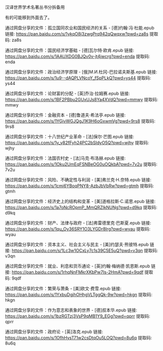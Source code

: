 汉译世界学术名著丛书分拆备用

有的可能移到外面去了。




通过网盘分享的文件：孤立国同农业和国民经济的关系 - [德]约翰·冯·杜能.epub
链接: https://pan.baidu.com/s/1ykqO8j3zwgPrq942qQwqxw?pwd=za8s 提取码: za8s

通过网盘分享的文件：国民经济学基础 - [德]瓦尔特·欧肯.epub
链接: https://pan.baidu.com/s/1AAUXDG0BJQv0v-jt4jwcrg?pwd=enda 提取码: enda

通过网盘分享的文件：政治经济学原理 - [俄]М.И.杜冈-巴拉诺夫斯基.epub
链接: https://pan.baidu.com/s/1u9--dAQPLVNcoY_fSpPLkQ?pwd=ys44 提取码: ys44

通过网盘分享的文件：论财富的分配 - [英]乔治·拉姆赛.epub
链接: https://pan.baidu.com/s/1BF2PBbu2GUxUJs8Ya4XVdQ?pwd=mmwy 提取码: mmwy

通过网盘分享的文件：金融资本 - [德]鲁道夫·希法亭.epub
链接: https://pan.baidu.com/s/1YGjvWGJQgJ1K9H6oGxwmVg?pwd=9rs8 提取码: 9rs8

通过网盘分享的文件：十八世纪产业革命 - [法]保尔·芒图.epub
链接: https://pan.baidu.com/s/1y_y82fFyh24PC2bSldyO5Q?pwd=wjhy 提取码: wjhy

通过网盘分享的文件：法国农村史 - [法]马克·布洛赫.epub
链接: https://pan.baidu.com/s/1Oku2UmEqFSNBeOG0uOQkbA?pwd=7v2u 提取码: 7v2u

通过网盘分享的文件：风险、不确定性与利润 - [美]弗兰克·H.奈特.epub
链接: https://pan.baidu.com/s/1cmi6YBoqPNY8-AzbJbVbRw?pwd=gtmh 提取码: gtmh

通过网盘分享的文件：经济史上的结构和变革 - [美]道格拉斯·C.诺思.epub
链接: https://pan.baidu.com/s/1a7oNcROpmP_MmQRZIkNUNg?pwd=d9kq 提取码: d9kq

通过网盘分享的文件：财产、法律与政府 - [法]弗雷德里克·巴斯夏.epub
链接: https://pan.baidu.com/s/1qu_Oy36SRY1O3LYGDr8Irg?pwd=wyau 提取码: wyau

通过网盘分享的文件：资本主义、社会主义与民主 - [美]约瑟夫·熊彼特.epub
链接: https://pan.baidu.com/s/1Lc3w1OCxLy7c1s39C5E5uQ?pwd=v3qn 提取码: v3qn

通过网盘分享的文件：就业、利息和货币通论 - [英]约翰·梅纳德·凯恩斯.epub
链接: https://pan.baidu.com/s/1rhqNnFMkrXKbPw7Is-2HmA?pwd=9qdf 提取码: 9qdf

通过网盘分享的文件：繁荣与萧条 - [美]欧文·费雪.epub
链接: https://pan.baidu.com/s/1YxbuDgjhOHhgVLTggQk-9w?pwd=hkgn 提取码: hkgn

通过网盘分享的文件：作为意志和表象的世界 - [德]叔本华.epub
链接: https://pan.baidu.com/s/1bzRGTzj3VsP9qMB1Y9_EGg?pwd=qprr 提取码: qprr


通过网盘分享的文件：政府论 - [英]洛克.epub
链接: https://pan.baidu.com/s/1OfhHysT71w2csDtqOu5LOQ?pwd=8u6q 提取码: 8u6q